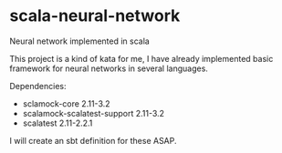 # scala-neural-network
Neural network implemented in scala

This project is a kind of kata for me, I have already implemented basic framework for neural networks in several languages.

Dependencies:
- sclamock-core 2.11-3.2
- scalamock-scalatest-support 2.11-3.2
- scalatest 2.11-2.2.1
 
I will create an sbt definition for these ASAP.
